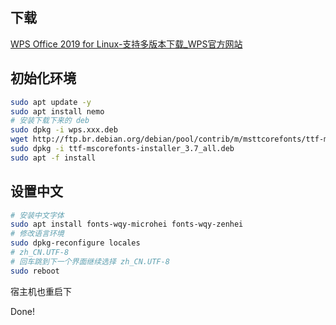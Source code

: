 ## 下载

[WPS Office 2019 for Linux-支持多版本下载\_WPS官方网站](https://linux.wps.cn/)

## 初始化环境

```bash
sudo apt update -y
sudo apt install nemo
# 安装下载下来的 deb
sudo dpkg -i wps.xxx.deb
wget http://ftp.br.debian.org/debian/pool/contrib/m/msttcorefonts/ttf-mscorefonts-installer_3.7_all.deb
sudo dpkg -i ttf-mscorefonts-installer_3.7_all.deb
sudo apt -f install
```

## 设置中文

```bash
# 安装中文字体
sudo apt install fonts-wqy-microhei fonts-wqy-zenhei
# 修改语言环境
sudo dpkg-reconfigure locales
# zh_CN.UTF-8
# 回车跳到下一个界面继续选择 zh_CN.UTF-8
sudo reboot
```

宿主机也重启下

Done!